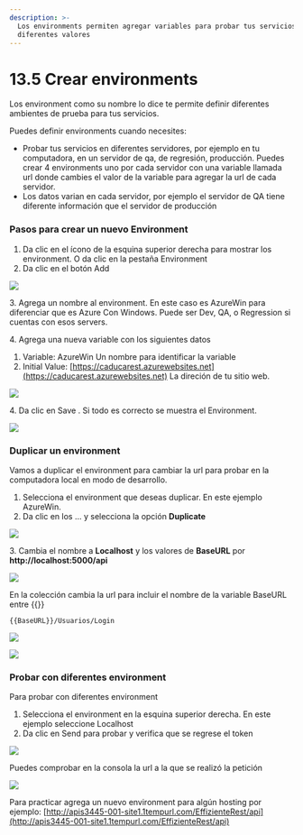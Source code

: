 ```yaml
---
description: >-
  Los environments permiten agregar variables para probar tus servicios con
  diferentes valores
---
```


# 13.5 Crear environments

Los environment como su nombre lo dice te permite definir diferentes ambientes de prueba para tus servicios.

Puedes definir environments cuando necesites:

* Probar tus servicios en diferentes servidores, por ejemplo en tu computadora, en un servidor de qa, de regresión, producción. Puedes crear 4 environments uno por cada servidor con una variable llamada url donde  cambies el valor de la variable para agregar la url de cada servidor.
* Los datos varian en cada servidor, por ejemplo el servidor de QA tiene diferente información que el servidor de producción

### Pasos para crear un nuevo Environment

1. Da clic en el ícono de la esquina superior derecha para mostrar los environment. O da clic en la pestaña Environment
2. Da clic en el botón Add

![](<../.gitbook/assets/image (559).png>)

3\. Agrega un nombre al environment. En este caso es AzureWin para diferenciar que es Azure Con Windows. Puede ser Dev, QA, o Regression si cuentas con esos servers.

4\. Agrega una nueva variable con los siguientes datos

1. Variable: AzureWin Un nombre para identificar la variable
2. Initial Value: [https://caducarest.azurewebsites.net](https://caducarest.azurewebsites.net) La direción de tu sitio web.

![](<../.gitbook/assets/image (560).png>)

4\. Da clic en Save . Si todo es correcto se muestra el Environment.&#x20;

![](<../.gitbook/assets/image (546).png>)

### Duplicar un environment

Vamos a duplicar el environment para cambiar la url para probar en la computadora local en modo de desarrollo.

1. Selecciona el environment que deseas duplicar. En este ejemplo AzureWin.
2. Da clic en los ... y selecciona la opción **Duplicate**

![](<../.gitbook/assets/image (546).png>)

3\. Cambia el nombre a **Localhost** y los valores de **BaseURL** por **http://localhost:5000/api**

![](<../.gitbook/assets/image (548).png>)

En la colección cambia la url para incluir el nombre de la variable BaseURL entre {{}}

```
{{BaseURL}}/Usuarios/Login
```

![](<../.gitbook/assets/image (546).png>)

![](<../.gitbook/assets/image (563).png>)

### Probar con diferentes environment

Para probar con diferentes environment&#x20;

1. Selecciona el environment en la esquina superior derecha. En este ejemplo seleccione Localhost
2. Da clic en Send para probar y verifica que se regrese el token

![](<../.gitbook/assets/image (565).png>)

Puedes comprobar en la consola la url a la que se realizó la petición

![](<../.gitbook/assets/image (566).png>)

Para practicar agrega un nuevo environment para algún hosting por ejemplo: [http://apis3445-001-site1.1tempurl.com/EffizienteRest/api](http://apis3445-001-site1.1tempurl.com/EffizienteRest/api)
